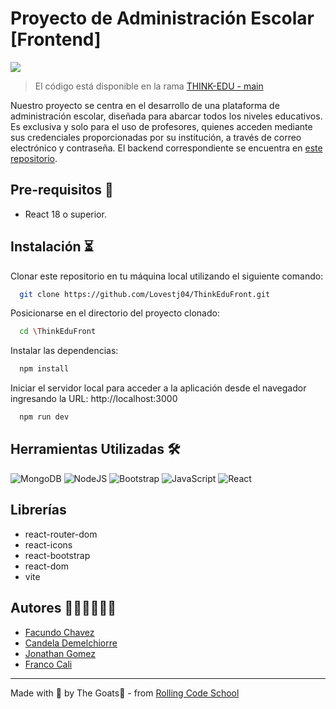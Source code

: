 # Proyecto de Administración Escolar [Frontend]
<img src="https://www.canva.com/design/DAFvCUlaJiI/view" />

> El código está disponible en la rama [THINK-EDU - main](https://github.com/Lovestj04/ThinkEduFront/tree/main)

Nuestro proyecto se centra en el desarrollo de una plataforma de administración escolar, diseñada para abarcar todos los niveles educativos. Es exclusiva  y solo para el uso de profesores, quienes acceden mediante sus credenciales proporcionadas por su institución, a través de correo electrónico y contraseña. El backend correspondiente se encuentra en [este repositorio](https://github.com/Facuprogram/THINK-EDU).

## Pre-requisitos 📌
- React 18 o superior.

## Instalación ⏳
Clonar este repositorio en tu máquina local utilizando el siguiente comando:

```bash
  git clone https://github.com/Lovestj04/ThinkEduFront.git
```

Posicionarse en el directorio del proyecto clonado:

```bash
  cd \ThinkEduFront
```

Instalar las dependencias:

```bash
  npm install
```

Iniciar el servidor local para acceder a la aplicación desde el navegador ingresando la URL: http://localhost:3000

```bash
  npm run dev
```

## Herramientas Utilizadas 🛠️
![MongoDB](https://img.shields.io/badge/MongoDB-%2300684A)
![NodeJS](https://img.shields.io/badge/NodeJS-%2368A063)
![Bootstrap](https://img.shields.io/badge/Bootstrap-563D7C?style=for-the-badge&logo=bootstrap&logoColor=white)
![JavaScript](https://img.shields.io/badge/JavaScript-323330?style=for-the-badge&logo=javascript&logoColor=F7DF1E)
![React](https://img.shields.io/badge/React-20232A?style=for-the-badge&logo=react&logoColor=61DAFB)

## Librerías
- react-router-dom
- react-icons
- react-bootstrap
- react-dom
- vite

## Autores 👩🏻‍💻🧑🏻‍💻
- [Facundo Chavez](https://github.com/Facuprogram)
- [Candela Demelchiorre](https://github.com/dmlcande)
- [Jonathan Gomez](https://github.com/Lovestj04)
- [Franco Cali](https://github.com/heyfrank99)

---

Made with 🥚 by The Goats🐐 - from [Rolling Code School](https://rollingcodeschool.com/)

